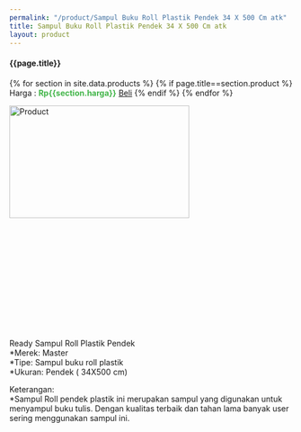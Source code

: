```yaml
---
permalink: "/product/Sampul Buku Roll Plastik Pendek 34 X 500 Cm atk"
title: Sampul Buku Roll Plastik Pendek 34 X 500 Cm atk
layout: product
---
```


#### {{page.title}}

{% for section in site.data.products %}
	{% if page.title==section.product %}
Harga : <span style="color:#42b549">**Rp{{section.harga}}**</span>  <a class="btn btn-success" href="http://api.whatsapp.com/send?phone={{site.whatsapp}}&text=kak saya mau beli {{page.title}} () 1 buah bayarnya di kampus ia kak %3A)" style="width:100px;">Beli</a>
	{% endif %}
{% endfor %}

<image src="{{site.baseurl}}/img/Sampul Buku Roll Plastik Pendek 34 X 500 Cm atk.jpg" alt="Product" width="80%" height="50%" style="max-width:400px;max-height:400px"/>

Ready Sampul Roll Plastik Pendek  
*Merek: Master  
*Tipe: Sampul buku roll plastik  
*Ukuran: Pendek ( 34X500 cm)  
  
Keterangan:  
*Sampul Roll pendek plastik ini merupakan sampul yang digunakan untuk menyampul buku tulis. Dengan kualitas terbaik dan tahan lama banyak user sering menggunakan sampul ini.